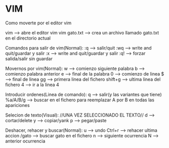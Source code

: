 # VIM
Como moverte por el editor vim
		
vim  --> abre el editor vim
vim gato.txt  --> crea un archivo llamado gato.txt en el directorio actual


Comandos para salir de vim(Normal):
	:q  -->  salir/quit
	:wq  -->  write and quit/guardar y salir
	:x  -->  write and quit/guardar y salir
	:q!  -->  forzar salida/salir sin guardar
	

Movernos por vim(Normal):
	w  -->  comienzo siguiente palabra
	b  -->  comienzo palabra anterior
	e  -->  final de la palabra
	0  -->  comienzo de linea
	$  --> final de linea
	gg  -->  primera linea del fichero
	shift+g  -->  ultima linea del fichero
	4  -->  ir a la linea 4
	
	
Introducir ordenes(Linea de comando):
	q  -->  salir(y las variantes que tiene)
	%a/A/B/g  -->  buscar en el fichero para reemplazar A por B en todas las apariciones
	

Selecion de texto(Visual): //UNA VEZ SELECCIONADO EL TEXTO//
	d  -->  cortar/delete
	y  -->  copiar/yank
	p  -->  pegar/paste
	
	
Deshacer, rehacer y buscar(Normal):
	u  --> undo
	Ctrl+r  --> rehacer ultima accion
	/gato  -->  buscar gato en el fichero
		n  -->  siguiente ocurrencia
		N  -->  anterior ocurrencia

